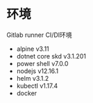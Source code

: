 # 环境

Gitlab runner CI/DI环境

- alpine v3.11
- dotnet core skd v3.1.201 
- power shell v7.0.0
- nodejs v12.16.1
- helm v3.1.2
- kubectl v1.17.4
- docker